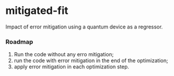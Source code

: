 # mitigated-fit

Impact of error mitigation using a quantum device as a regressor.

### Roadmap

1. Run the code without any erro mitigation;
2. run the code with error mitigation in the end of the optimization;
3. apply error mitigation in each optimization step.

